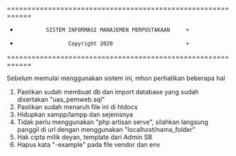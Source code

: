 ============================================================
+              SISTEM INFORMASI MANAJEMEN PERPUSTAKAAN     +
+                     Copyright 2020                       +
============================================================

Sebelum memulai menggunakan sistem ini, mhon perhatikan beberapa hal
1. Pastikan sudah membuat db dan import database yang sudah disertakan "uas_pemweb.sql"
2. Pastikan sudah menaruh file ini di htdocs
3. Hidupkan xampp/lampp dan sejenisnya
4. Tidak perlu menggunakan "php artisan serve", silahkan langsung panggil di url dengan menggunakan "localhost/nama_folder"
5. Hak cipta milik deyan, template dari Admin SB
6. Hapus kata "-example" pada file vendor dan env


